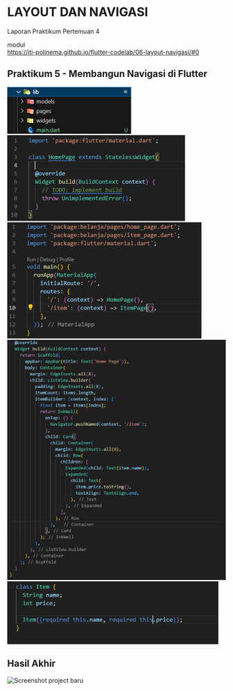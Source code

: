# LAYOUT DAN NAVIGASI

Laporan Praktikum Pertemuan 4

modul   
https://jti-polinema.github.io/flutter-codelab/06-layout-navigasi/#0

## Praktikum 5 - Membangun Navigasi di Flutter
![Screenshot project baru](img/praktikum5_1.png)
![Screenshot project baru](img/praktikum5_2.png)
![Screenshot project baru](img/praktikum5_3.png)
![Screenshot project baru](img/praktikum5_4.png)
![Screenshot project baru](img/praktikum5_5.png)

## Hasil Akhir
![Screenshot project baru](img/navigasi.gif)